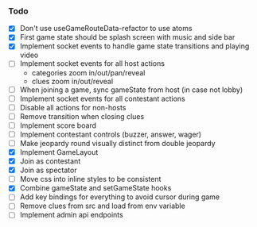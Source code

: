 
### Todo

- [x] Don't use useGameRouteData-refactor to use atoms
- [x] First game state should be splash screen with music and side bar
- [x] Implement socket events to handle game state transitions and playing video
- [ ] Implement socket events for all host actions
  + categories zoom in/out/pan/reveal
  + clues zoom in/out/reveal
- [ ] When joining a game, sync gameState from host (in case not lobby)
- [ ] Implement socket events for all contestant actions
- [ ] Disable all actions for non-hosts
- [ ] Remove transition when closing clues
- [ ] Implement score board
- [ ] Implement contestant controls (buzzer, answer, wager)
- [ ] Make jeopardy round visually distinct from double jeopardy
- [x] Implement GameLayout
- [x] Join as contestant 
- [x] Join as spectator
- [ ] Move css into inline styles to be consistent
- [x] Combine gameState and setGameState hooks
- [ ] Add key bindings for everything to avoid cursor during game
- [ ] Remove clues from src and load from env variable
- [ ] Implement admin api endpoints
